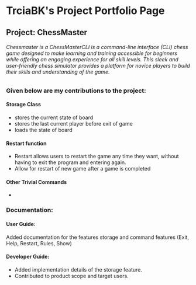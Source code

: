 # TrciaBK's Project Portfolio Page

## Project: ChessMaster

###### Chessmaster is a ChessMasterCLI is a command-line interface (CLI) chess game designed to make learning and training accessible for beginners while offering an engaging experience for all skill levels. This sleek and user-friendly chess simulator provides a platform for novice players to build their skills and understanding of the game.

### Given below are my contributions to the project:

#### Storage Class
- stores the current state of board
- stores the last current player before exit of game
- loads the state of board

#### Restart function
- Restart allows users to restart the game any time they want, without having to exit the program and entering again.
- Allow for restart of new game after a game is completed

#### Other Trivial Commands
- 

### Documentation:
#### User Guide:
Added documentation for the features storage and command features (Exit, Help, Restart, Rules, Show)

#### Developer Guide:
- Added implementation details of the storage feature.
- Contributed to product scope and target users.

